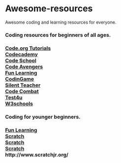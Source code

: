 # Awesome-resources

Awesome coding and learning resources for everyone.

<h3>Coding resources for beginners of all ages.<h3>

<a href="https://code.org/learn/" target="_blank"> Code.org Tutorials </a> <br>
<a href="https://www.codecademy.com/" target="_blank"> Codecademy </a> <br>
<a href="https://www.codeschool.com/" target="_blank"> Code School </a> <br>
<a href="https://www.codeavengers.com/" target="_blank"> Code Avengers </a> <br>
<a href="http://www.funlearning.com/" target="_blank"> Fun Learning </a> <br>
<a href="https://www.codingame.com/" target="_blank"> CodinGame </a> <br>
<a href="http://silentteacher.toxicode.fr/" target="_blank"> Silent Teacher </a> <br>
<a href="https://codecombat.com/" target="_blank"> Code Combat </a> <br>
<a href="https://www.test4u.eu/" target="_blank"> Test4u </a> <br>
<a href="http://www.w3schools.com/" target="_blank"> W3schools </a> <br>

<h3>Coding for younger beginners.<h3>
<a href="http://www.funlearning.com/" target="_blank"> Fun Learning </a> <br>
<a href="https://scratch.mit.edu/" target="_blank"> Scratch </a> <br>
<a href="https://scratch.mit.edu/" target="_blank"> Scratch </a> <br>
<a href="https://scratch.mit.edu/" target="_blank"> Scratch </a> <br>
http://www.scratchjr.org/



